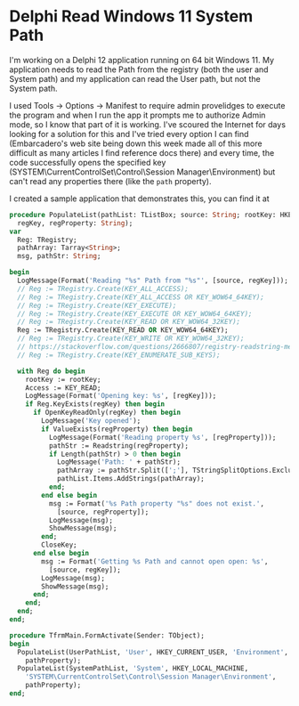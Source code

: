 # Delphi Read Windows 11 System Path

I'm working on a Delphi 12 application running on 64 bit Windows 11. My application needs to read the Path from the registry (both the user and System path) and my application can read the User path, but not the System path. 

I used Tools -> Options -> Manifest to require admin provelidges to execute the program and when I run the app it prompts me to authorize Admin mode, so I know that part of it is working. I've scoured the Internet for days looking for a solution for this and I've tried every option I can find (Embarcadero's web site being down this week made all of this more difficult as many articles I find reference docs there) and every time, the code successfully opens the specified key (SYSTEM\CurrentControlSet\Control\Session Manager\Environment) but can't read any properties there (like the `path` property).

I created a sample application that demonstrates this, you can find it at

```pascal
procedure PopulateList(pathList: TListBox; source: String; rootKey: HKEY;
  regKey, regProperty: String);
var
  Reg: TRegistry;
  pathArray: Tarray<String>;
  msg, pathStr: String;

begin
  LogMessage(Format('Reading "%s" Path from "%s"', [source, regKey]));
  // Reg := TRegistry.Create(KEY_ALL_ACCESS);
  // Reg := TRegistry.Create(KEY_ALL_ACCESS OR KEY_WOW64_64KEY);
  // Reg := TRegistry.Create(KEY_EXECUTE);
  // Reg := TRegistry.Create(KEY_EXECUTE OR KEY_WOW64_64KEY);
  // Reg := TRegistry.Create(KEY_READ OR KEY_WOW64_32KEY);
  Reg := TRegistry.Create(KEY_READ OR KEY_WOW64_64KEY);
  // Reg := TRegistry.Create(KEY_WRITE OR KEY_WOW64_32KEY);
  // https://stackoverflow.com/questions/2666807/registry-readstring-method-is-not-working-in-windows-7-in-delphi-7
  // Reg := TRegistry.Create(KEY_ENUMERATE_SUB_KEYS);

  with Reg do begin
    rootKey := rootKey;
    Access := KEY_READ;
    LogMessage(Format('Opening key: %s', [regKey]));
    if Reg.KeyExists(regKey) then begin
      if OpenKeyReadOnly(regKey) then begin
        LogMessage('Key opened');
        if ValueExists(regProperty) then begin
          LogMessage(Format('Reading property %s', [regProperty]));
          pathStr := Readstring(regProperty);
          if Length(pathStr) > 0 then begin
            LogMessage('Path: ' + pathStr);
            pathArray := pathStr.Split([';'], TStringSplitOptions.ExcludeEmpty);
            pathList.Items.AddStrings(pathArray);
          end;
        end else begin
          msg := Format('%s Path property "%s" does not exist.',
            [source, regProperty]);
          LogMessage(msg);
          ShowMessage(msg);
        end;
        CloseKey;
      end else begin
        msg := Format('Getting %s Path and cannot open open: %s',
          [source, regKey]);
        LogMessage(msg);
        ShowMessage(msg);
      end;
    end;
  end;
end;

procedure TfrmMain.FormActivate(Sender: TObject);
begin
  PopulateList(UserPathList, 'User', HKEY_CURRENT_USER, 'Environment',
    pathProperty);
  PopulateList(SystemPathList, 'System', HKEY_LOCAL_MACHINE,
    'SYSTEM\CurrentControlSet\Control\Session Manager\Environment',
    pathProperty);
end;
```

